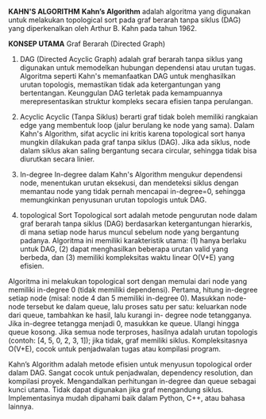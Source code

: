 **KAHN'S ALGORITHM**
**Kahn’s Algorithm** adalah algoritma yang digunakan untuk
melakukan topological sort pada graf berarah tanpa siklus (DAG)
yang diperkenalkan oleh Arthur B. Kahn pada tahun 1962.

**KONSEP UTAMA**
Graf Berarah
(Directed Graph)
1. DAG (Directed Acyclic Graph) adalah graf berarah tanpa siklus yang
digunakan untuk memodelkan hubungan dependensi atau urutan
tugas. Algoritma seperti Kahn's memanfaatkan DAG untuk
menghasilkan urutan topologis, memastikan tidak ada ketergantungan
yang bertentangan. Keunggulan DAG terletak pada kemampuannya
merepresentasikan struktur kompleks secara efisien tanpa
perulangan.

2. Acyclic
Acyclic (Tanpa Siklus) berarti graf tidak boleh memiliki rangkaian edge
yang membentuk loop (jalur berulang ke node yang sama). Dalam
Kahn's Algorithm, sifat acyclic ini kritis karena topological sort hanya
mungkin dilakukan pada graf tanpa siklus (DAG). Jika ada siklus, node
dalam siklus akan saling bergantung secara circular, sehingga tidak
bisa diurutkan secara linier.

3. In-degree
In-degree dalam Kahn's Algorithm mengukur dependensi node,
menentukan urutan eksekusi, dan mendeteksi siklus dengan
memantau node yang tidak pernah mencapai in-degree=0, sehingga
memungkinkan penyusunan urutan topologis untuk DAG.

4. topological Sort
Topological sort adalah metode pengurutan node dalam graf berarah
tanpa siklus (DAG) berdasarkan ketergantungan hierarkis, di mana
setiap node harus muncul sebelum node yang bergantung padanya.
Algoritma ini memiliki karakteristik utama: (1) hanya berlaku untuk
DAG, (2) dapat menghasilkan beberapa urutan valid yang berbeda,
dan (3) memiliki kompleksitas waktu linear O(V+E) yang efisien.

Algoritma ini melakukan topological sort dengan memulai dari node
yang memiliki in-degree 0 (tidak memiliki dependensi). Pertama, hitung
in-degree setiap node (misal: node 4 dan 5 memiliki in-degree 0).
Masukkan node-node tersebut ke dalam queue, lalu proses satu per 
satu: keluarkan node dari queue, tambahkan ke hasil, lalu kurangi in-
degree node tetangganya. Jika in-degree tetangga menjadi 0, masukkan
ke queue. Ulangi hingga queue kosong. Jika semua node terproses,
hasilnya adalah urutan topologis (contoh: [4, 5, 0, 2, 3, 1]); jika tidak,
graf memiliki siklus. Kompleksitasnya O(V+E), cocok untuk penjadwalan
tugas atau kompilasi program.

Kahn’s Algorithm adalah metode efisien untuk
menyusun topological order dalam DAG.
Sangat cocok untuk penjadwalan, dependency
resolution, dan kompilasi proyek.
Mengandalkan perhitungan in-degree dan queue
sebagai kunci utama.
Tidak dapat digunakan jika graf mengandung siklus.
Implementasinya mudah dipahami baik dalam Python,
C++, atau bahasa lainnya.
